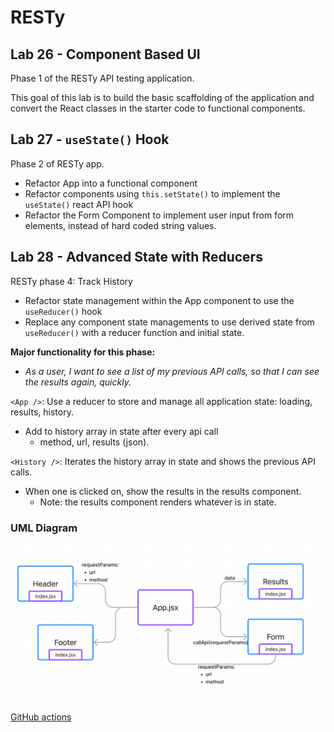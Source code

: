 # RESTy

## Lab 26 - Component Based UI

Phase 1 of the RESTy API testing application.

This goal of this lab is to build the basic scaffolding of the application and convert the React classes in the starter code to functional components.


## Lab 27 - `useState()` Hook

Phase 2 of RESTy app.

- Refactor App into a functional component
- Refactor components using `this.setState()` to implement the `useState()` react API hook
- Refactor the Form Component to implement user input from form elements, instead of hard coded string values.

## Lab 28 - Advanced State with Reducers

RESTy phase 4: Track History

- Refactor state management within the App component to use the `useReducer()` hook
- Replace any component state managements to use derived state from `useReducer()` with a reducer function and initial state.

__Major functionality for this phase:__  

 - _As a user, I want to see a list of my previous API calls, so that I can see the results again, quickly._

 `<App />`: Use a reducer to store and manage all application state: loading, results, history.
- Add to history array in state after every api call
    - method, url, results (json).

`<History />`: Iterates the history array in state and shows the previous API calls.
- When one is clicked on, show the results in the results component.
    - Note: the results component renders whatever is in state.

### UML Diagram

![UML](lab26UML.png)

[GitHub actions](https://github.com/ezgi-c/resty/actions/)
